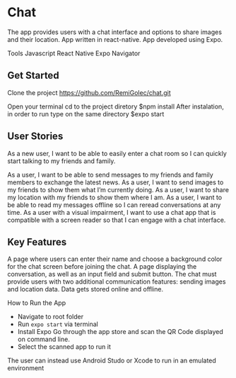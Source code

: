 # Chat

The app provides users with a chat interface and options to share images and their location.
App written in react-native.
App developed using Expo.

Tools
Javascript
React Native
Expo
Navigator

## Get Started
Clone the project https://github.com/RemiGolec/chat.git

Open your terminal
cd to the project diretory
$npm install
After instalation, in order to run type on the same directory $expo start

## User Stories

As a new user, I want to be able to easily enter a chat room so I can quickly start talking to my friends and family.

As a user, I want to be able to send messages to my friends and family members to exchange the latest news.
As a user, I want to send images to my friends to show them what I’m currently doing.
As a user, I want to share my location with my friends to show them where I am.
As a user, I want to be able to read my messages offline so I can reread conversations at any time.
As a user with a visual impairment, I want to use a chat app that is compatible with a screen reader so that I can engage with a chat interface.

## Key Features

A page where users can enter their name and choose a background color for the chat screen before joining the chat.
A page displaying the conversation, as well as an input field and submit button.
The chat must provide users with two additional communication features: sending images and location data.
Data gets stored online and offline.

How to Run the App
* Navigate to root folder
* Run `expo start` via terminal
* Install Expo Go through the app store and scan the QR Code displayed on command line. 
* Select the scanned app to run it

The user can instead use Android Studo or Xcode to run in an emulated environment
